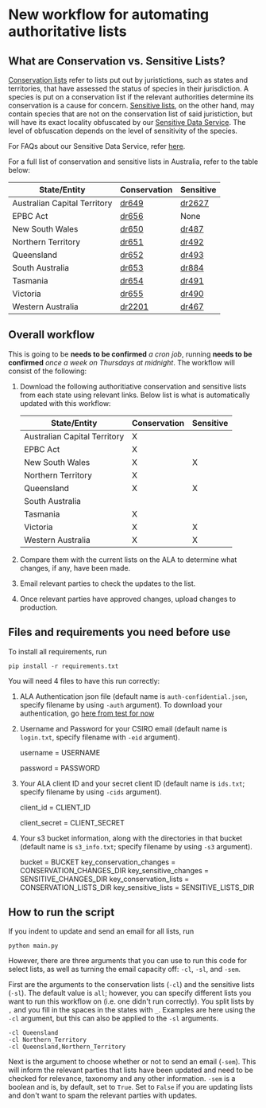 # New workflow for automating authoritative lists

## What are Conservation vs. Sensitive Lists?
[Conservation lists](https://lists.ala.org.au/public/speciesLists?isAuthoritative=eq:true&isThreatened=eq:true) refer to lists put out by juristictions, such as 
states and territories, that have assessed the status of species in their jurisdiction.  A species is put on a conservation list if the relevant authorities determine its conservation is a cause for concern.  [Sensitive lists](https://lists.ala.org.au/public/speciesLists?isSDS=eq:true), on the other hand, may contain 
species that are not on the conservation list of said juristiction, but will have its exact locality obfuscated by our [Sensitive Data Service](https://github.com/AtlasOfLivingAustralia/sds).  The level of obfuscation depends on the level of sensitivity of the species.

For FAQs about our Sensitive Data Service, refer [here](https://rasd.org.au/pdf/RASD-FAQs.pdf).

For a full list of conservation and sensitive lists in Australia, refer to the table below:

| State/Entity                 | Conservation                                                   | Sensitive                                                      | 
|------------------------------|----------------------------------------------------------------|----------------------------------------------------------------|
| Australian Capital Territory | [dr649](https://lists.ala.org.au/speciesListItem/list/dr649)   | [dr2627](https://lists.ala.org.au/speciesListItem/list/dr2627) |
| EPBC Act                     | [dr656](https://lists.ala.org.au/speciesListItem/list/dr656)   | None                                                           |
| New South Wales              | [dr650](https://lists.ala.org.au/speciesListItem/list/dr650)   | [dr487](https://lists.ala.org.au/speciesListItem/list/dr487)   |
| Northern Territory           | [dr651](https://lists.ala.org.au/speciesListItem/list/dr651)   | [dr492](https://lists.ala.org.au/speciesListItem/list/dr492)   |
| Queensland                   | [dr652](https://lists.ala.org.au/speciesListItem/list/dr652)   | [dr493](https://lists.ala.org.au/speciesListItem/list/dr493)   |
| South Australia              | [dr653](https://lists.ala.org.au/speciesListItem/list/dr653)   | [dr884](https://lists.ala.org.au/speciesListItem/list/dr884)   |
| Tasmania                     | [dr654](https://lists.ala.org.au/speciesListItem/list/dr654)   | [dr491](https://lists.ala.org.au/speciesListItem/list/dr491)   |
| Victoria                     | [dr655](https://lists.ala.org.au/speciesListItem/list/dr655)   | [dr490](https://lists.ala.org.au/speciesListItem/list/dr490)   |
| Western Australia            | [dr2201](https://lists.ala.org.au/speciesListItem/list/dr2201) | [dr467](https://lists.ala.org.au/speciesListItem/list/dr467)   |

## Overall workflow

This is going to be **needs to be confirmed** *a cron job*, running **needs to be confirmed** *once a week on Thursdays at midnight*.  The workflow will consist of the following:

1. Download the following authoritiative conservation and sensitive lists from each state using relevant links.  Below list is what is automatically updated with this workflow:

    | State/Entity                 | Conservation | Sensitive |
    |------------------------------|--------------|-----------|
    | Australian Capital Territory |       X      |           |
    | EPBC Act                     |       X      |           |
    | New South Wales              |       X      |     X     |
    | Northern Territory           |       X      |           |
    | Queensland                   |       X      |     X     |
    | South Australia              |              |           |
    | Tasmania                     |       X      |           |
    | Victoria                     |       X      |     X     |
    | Western Australia            |       X      |     X     |



2. Compare them with the current lists on the ALA to determine what changes, if any, have been made.
3. Email relevant parties to check the updates to the list.
4. Once relevant parties have approved changes, upload changes to production.

## Files and requirements you need before use

To install all requirements, run

    pip install -r requirements.txt

You will need 4 files to have this run correctly:

1. ALA Authentication json file (default name is `auth-confidential.json`, specify filename by using `-auth` argument).  To download your authentication, go [here from test for now](https://auth-secure.auth.ap-southeast-2.amazoncognito.com/login?response_type=code&redirect_uri=https%3A%2F%2Faws-auth-test-2023.test.ala.org.au%2Fuserdetails%2Fcallback%3Fclient_name%3DOidcClient&state=059c4be224&client_id=61mj7ivlmf22e5588lgtr8vi7d&scope=openid+profile+email+ala%2Fattrs+ala%2Froles+aws.cognito.signin.user.admin>)

2. Username and Password for your CSIRO email (default name is `login.txt`, specify filename with `-eid` argument).

    username = USERNAME

    password = PASSWORD

3. Your ALA client ID and your secret client ID (default name is `ids.txt`; specify filename by using `-cids` argument).

    client_id = CLIENT_ID
    
    client_secret = CLIENT_SECRET

4. Your s3 bucket information, along with the directories in that bucket (default name is `s3_info.txt`; specify filename by using `-s3` argument).

    bucket = BUCKET
    key_conservation_changes = CONSERVATION_CHANGES_DIR
    key_sensitive_changes = SENSITIVE_CHANGES_DIR
    key_conservation_lists = CONSERVATION_LISTS_DIR
    key_sensitive_lists = SENSITIVE_LISTS_DIR

## How to run the script

If you indent to update and send an email for all lists, run

    python main.py

However, there are three arguments that you can use to run this code for select lists, as well as turning the email capacity off: `-cl`, `-sl`, and `-sem`.  

First are the arguments to the conservation lists (`-cl`) and the sensitive lists (`-sl`).  The default value is `all`; however, you can specify different lists you want to run this workflow on (i.e. one didn't run correctly).  You split lists by `,` and you fill in the spaces in the states with `_`.  Examples are here using the `-cl` argument, but this can also be applied to the `-sl` arguments.

    -cl Queensland
    -cl Northern_Territory
    -cl Queensland,Northern_Territory

Next is the argument to choose whether or not to send an email (`-sem`).  This will inform the relevant parties that lists have been updated and need to be checked for relevance, taxonomy and any other information.  `-sem` is a boolean and is, by default, set to `True`.  Set to `False` if you are updating lists and don't want to spam the relevant parties with updates.
